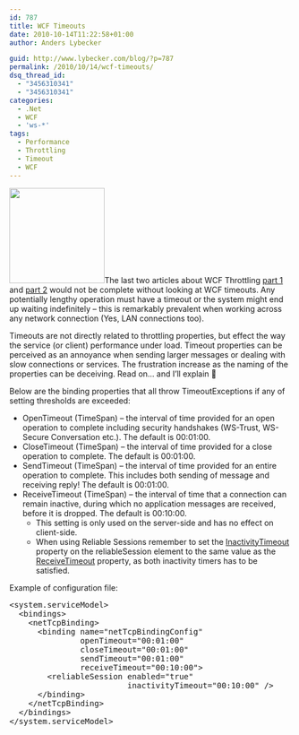 ```yaml
---
id: 787
title: WCF Timeouts
date: 2010-10-14T11:22:58+01:00
author: Anders Lybecker

guid: http://www.lybecker.com/blog/?p=787
permalink: /2010/10/14/wcf-timeouts/
dsq_thread_id:
  - "3456310341"
  - "3456310341"
categories:
  - .Net
  - WCF
  - 'ws-*'
tags:
  - Performance
  - Throttling
  - Timeout
  - WCF
---
```

[<img loading="lazy" class="alignright size-medium wp-image-791" title="Timeout" src="http://www.lybecker.com/blog/wp-content/uploads/Timeout-300x300.png" alt="" width="170" height="170" />](http://www.lybecker.com/blog/wp-content/uploads/Timeout.png)The last two articles about WCF Throttling [part 1](/blog/2010/10/06/wcf-throttling-part-1/ "WCF Throttling - Part 1") and [part 2](/blog/2010/10/11/wcf-throttling-part-2/ "WCF Throttling - Part 2") would not be complete without looking at WCF timeouts. Any potentially lengthy operation must have a timeout or the system might end up waiting indefinitely – this is remarkably prevalent when working across any network connection (Yes, LAN connections too).

Timeouts are not directly related to throttling properties, but effect the way the service (or client) performance under load. Timeout properties can be perceived as an annoyance when sending larger messages or dealing with slow connections or services. The frustration increase as the naming of the properties can be deceiving. Read on… and I’ll explain 🙂

Below are the binding properties that all throw TimeoutExceptions if any of setting thresholds are exceeded:

  * OpenTimeout (TimeSpan) &#8211; the interval of time provided for an open operation to complete including security handshakes (WS-Trust, WS-Secure Conversation etc.). The default is 00:01:00.
  * CloseTimeout (TimeSpan) &#8211; the interval of time provided for a close operation to complete. The default is 00:01:00.
  * SendTimeout (TimeSpan) &#8211; the interval of time provided for an entire operation to complete. This includes both sending of message and receiving reply! The default is 00:01:00.
  * ReceiveTimeout (TimeSpan) &#8211; the interval of time that a connection can remain inactive, during which no application messages are received, before it is dropped. The default is 00:10:00. 
      * This setting is only used on the server-side and has no effect on client-side.
      * When using Reliable Sessions remember to set the [InactivityTimeout](http://msdn.microsoft.com/en-us/library/system.servicemodel.reliablesession.inactivitytimeout.aspx "ReliableSession.InactivityTimeout property on MSDN") property on the reliableSession element to the same value as the [ReceiveTimeout](http://msdn.microsoft.com/en-us/library/system.servicemodel.channels.binding.receivetimeout.aspx "Binding.ReceiveTimeout property on MSDN") property, as both inactivity timers has to be satisfied.

Example of configuration file:

<pre class="brush: sql; title: ; notranslate" title="">&lt;system.serviceModel&gt;
  &lt;bindings&gt;
    &lt;netTcpBinding&gt;
      &lt;binding name="netTcpBindingConfig"
               openTimeout="00:01:00"
               closeTimeout="00:01:00"
               sendTimeout="00:01:00"
               receiveTimeout="00:10:00"&gt;
        &lt;reliableSession enabled="true"
                         inactivityTimeout="00:10:00" /&gt;
      &lt;/binding&gt;
    &lt;/netTcpBinding&gt;
  &lt;/bindings&gt;
&lt;/system.serviceModel&gt;
</pre>